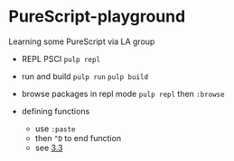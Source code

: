 # PureScript-playground
Learning some PureScript via LA group

- REPL PSCI  ```pulp repl```

- run and build ```pulp run``` ```pulp build```

- browse packages in repl mode ```pulp repl``` then ```:browse```

- defining functions 
  - use ```:paste```
  - then ```^D``` to end function
  - see [3.3](https://leanpub.com/purescript/read)


